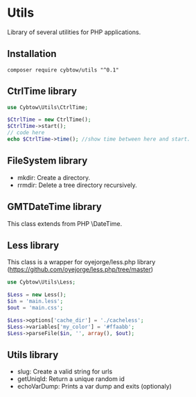 # Utils

Library of several utilities for PHP applications.


Installation
------------

    composer require cybtow/utils "^0.1"


CtrlTime library
----------------
```php
use Cybtow\Utils\CtrlTime;

$CtrlTime = new CtrlTime();
$CtrlTime->start();
// code here
echo $CtrlTime->time(); //show time between here and start.
```

FileSystem library
------------------
* mkdir: Create a directory.
* rrmdir: Delete a tree directory recursively.


GMTDateTime library
-------------------
This class extends from PHP \DateTime.


Less library
------------
This class is a wrapper for oyejorge/less.php library (https://github.com/oyejorge/less.php/tree/master)
```php
use Cybtow\Utils\Less;

$Less = new Less();
$in = 'main.less';
$out = 'main.css';

$Less->options['cache_dir'] = './cacheless';
$Less->variables['my_color'] = '#ffaabb';
$Less->parseFile($in, '', array(), $out);
```

Utils library
-------------
* slug: Create a valid string for urls
* getUniqId: Return a unique random id
* echoVarDump: Prints a var dump and exits (optionaly)
